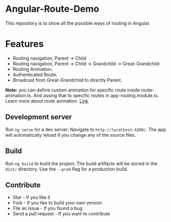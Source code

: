 # Angular-Route-Demo
This repository is to show all the possible ways of routing in Angular.

# Features
- Routing navigation, Parent -> Child
- Routing navigation, Parent -> Child -> Grandchild -> Great-Grandchild
- Routing Animation.
- Authenticated Route.
- Broadcast from Great-Grandchild to directly Parent.

**Note:** you can define custom animation for specific route inside route-animation.ts. And assing that to specific routes in app-routing.module.ts. 
Learn more about route animation. [Link](https://angular.io/guide/route-animations)

## Development server
Run `ng serve` for a dev server. Navigate to `http://localhost:4200/`. The app will automatically reload if you change any of the source files.

## Build
Run `ng build` to build the project. The build artifacts will be stored in the `dist/` directory. Use the `--prod` flag for a production build.

## Contribute
   * Star - If you like it
   * Fork - If you like to build your own version
   * File an issue - If you found a bug   
   * Send a pull request - If you want to contribute
